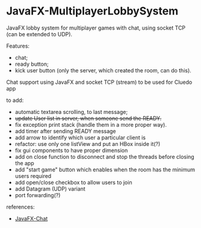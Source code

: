 # JavaFX-MultiplayerLobbySystem

JavaFX lobby system for multiplayer games with chat, using socket TCP (can be extended to UDP).

Features:
- chat;
- ready button;
- kick user button (only the server, which created the room, can do this).

Chat support using JavaFX and socket TCP (stream) to be used for Cluedo app


to add:
- automatic textarea scrolling, to last message;
- ~~update User list in server, when someone send the READY.~~
- fix exception print stack (handle them in a more proper way).
- add timer after sending READY message
- add arrow to identify which user a particular client is
- refactor: use only one listView and put an HBox inside it(?)
- fix gui components to have proper dimension
- add on close function to disconnect and stop the threads before closing the app
- add "start game" button which enables when the room has the minimum users required
- add open/close checkbox to allow users to join
- add Datagram (UDP) variant
- port forwarding(?)

references:
- [JavaFX-Chat](https://github.com/DomHeal/JavaFX-Chat)
